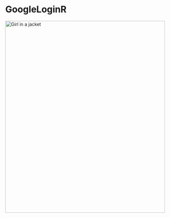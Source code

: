 # GoogleLoginR
<img src="[img_girl.jpg](https://github.com/user-attachments/assets/6ea6a963-f4d1-4b11-9a84-b9dcf17451e5)" alt="Girl in a jacket" width="500" height="600">

